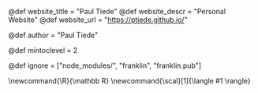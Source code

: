 <!--
Add here global page variables to use throughout your
website.
The website_* must be defined for the RSS to work
-->
@def website_title = "Paul Tiede"
@def website_descr = "Personal Website"
@def website_url   = "https://ptiede.github.io/"

@def author = "Paul Tiede"

@def mintoclevel = 2

<!--
Add here files or directories that should be ignored by Franklin, otherwise
these files might be copied and, if markdown, processed by Franklin which
you might not want. Indicate directories by ending the name with a `/`.
-->
@def ignore = ["node_modules/", "franklin", "franklin.pub"]

<!--
Add here global latex commands to use throughout your
pages. It can be math commands but does not need to be.
For instance:
* \newcommand{\phrase}{This is a long phrase to copy.}
-->
\newcommand{\R}{\mathbb R}
\newcommand{\scal}[1]{\langle #1 \rangle}
